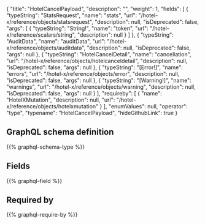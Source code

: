 {
  "title": "HotelCancelPayload",
  "description": "",
  "weight": 1,
  "fields": [
    {
      "typeString": "StatsRequest",
      "name": "stats",
      "url": "/hotel-x/reference/objects/statsrequest",
      "description": null,
      "isDeprecated": false,
      "args": [
        {
          "typeString": "String!",
          "name": "token",
          "url": "/hotel-x/reference/scalars/string",
          "description": null
        }
      ]
    },
    {
      "typeString": "AuditData",
      "name": "auditData",
      "url": "/hotel-x/reference/objects/auditdata",
      "description": null,
      "isDeprecated": false,
      "args": null
    },
    {
      "typeString": "HotelCancelDetail",
      "name": "cancellation",
      "url": "/hotel-x/reference/objects/hotelcanceldetail",
      "description": null,
      "isDeprecated": false,
      "args": null
    },
    {
      "typeString": "[Error!]",
      "name": "errors",
      "url": "/hotel-x/reference/objects/error",
      "description": null,
      "isDeprecated": false,
      "args": null
    },
    {
      "typeString": "[Warning!]",
      "name": "warnings",
      "url": "/hotel-x/reference/objects/warning",
      "description": null,
      "isDeprecated": false,
      "args": null
    }
  ],
  "requireby": [
    {
      "name": "HotelXMutation",
      "description": null,
      "url": "/hotel-x/reference/objects/hotelxmutation"
    }
  ],
  "enumValues": null,
  "operator": "type",
  "typename": "HotelCancelPayload",
  "hideGithubLink": true
}
## GraphQL schema definition

{{% graphql-schema-type %}}

## Fields

{{% graphql-field %}}

## Required by

{{% graphql-require-by %}}
